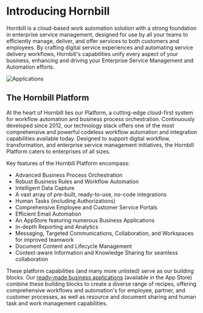 # Introducing Hornbill
Hornbill is a cloud-based work automation solution with a strong foundation in enterprise service management, designed for use by all your teams to efficiently manage, deliver, and offer services to both customers and employees. By crafting digital service experiences and automating service delivery workflows, Hornbill's capabilities unify every aspect of your business, enhancing and driving your Enterprise Service Management and Automation efforts. 

![Applications](/_books/esp-fundamentals/about/images/hornbill_platform.png)

## The Hornbill Platform
At the heart of Hornbill lies our Platform, a cutting-edge cloud-first system for workflow automation and business process orchestration. Continuously developed since 2012, our technology stack offers one of the most comprehensive and powerful codeless workflow automation and integration capabilities available today. Designed to support digital workflow, transformation, and enterprise service management initiatives, the Hornbill Platform caters to enterprises of all sizes.

Key features of the Hornbill Platform encompass:

- Advanced Business Process Orchestration
- Robust Business Rules and Workflow Automation
- Intelligent Data Capture
- A vast array of pre-built, ready-to-use, no-code integrations
- Human Tasks (including Authorizations)
- Comprehensive Employee and Customer Service Portals
- Efficient Email Automation
- An AppStore featuring numerous Business Applications
- In-depth Reporting and Analytics
- Messaging, Targeted Communications, Collaboration, and Workspaces for improved teamwork
- Document Content and Lifecycle Management
- Context-aware Information and Knowledge Sharing for seamless collaboration

These platform capabilities (and many more unlisted) serve as our building blocks. Our [ready-made business applications](/esp-fundamentals/about/what-is-hornbill#hornbill-applications) (available in the App Store) combine these building blocks to create a diverse range of recipes, offering comprehensive workflows and automation's for employee, partner, and customer processes, as well as resource and document sharing and human task and work management capabilities.
